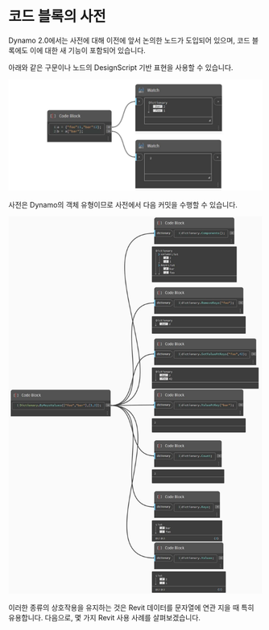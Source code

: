 # 코드 블록의 사전

Dynamo 2.0에서는 사전에 대해 이전에 앞서 논의한 노드가 도입되어 있으며, 코드 블록에도 이에 대한 새 기능이 포함되어 있습니다.

아래와 같은 구문이나 노드의 DesignScript 기반 표현을 사용할 수 있습니다.

![](<../images/5-5/3/dictionaries in cb - syntax (1).jpg>)

사전은 Dynamo의 객체 유형이므로 사전에서 다음 커밋을 수행할 수 있습니다.

![](<../images/5-5/3/dictionaries in cb - actions with code blocks.jpg>)

이러한 종류의 상호작용을 유지하는 것은 Revit 데이터를 문자열에 연관 지을 때 특히 유용합니다. 다음으로, 몇 가지 Revit 사용 사례를 살펴보겠습니다.
